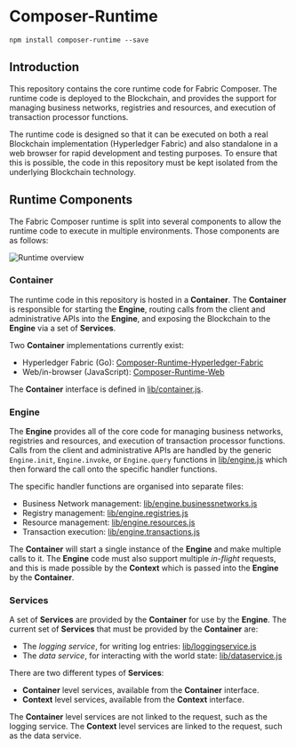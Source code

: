 # Composer-Runtime

`npm install composer-runtime --save`

## Introduction

This repository contains the core runtime code for Fabric Composer.
The runtime code is deployed to the Blockchain, and provides the support for managing
business networks, registries and resources, and execution of transaction processor
functions.

The runtime code is designed so that it can be executed on both a real Blockchain
implementation (Hyperledger Fabric) and also standalone in a web browser for rapid
development and testing purposes. To ensure that this is possible, the code in
this repository must be kept isolated from the underlying Blockchain technology.

## Runtime Components

The Fabric Composer runtime is split into several components to allow
the runtime code to execute in multiple environments. Those components are as follows:

![Runtime overview](./images/overview.png)

### Container

The runtime code in this repository is hosted in a **Container**. The **Container**
is responsible for starting the **Engine**, routing calls from the client and
administrative APIs into the **Engine**, and exposing the Blockchain to the **Engine**
via a set of **Services**.

Two **Container** implementations currently exist:

* Hyperledger Fabric (Go): [Composer-Runtime-Hyperledger-Fabric](https://github.com/hyperledger/composer/tree/develop/packages/composer-runtime-hlf)
* Web/in-browser (JavaScript): [Composer-Runtime-Web](https://github.com/hyperledger/composer/tree/develop/packages/composer-runtime-web)

The **Container** interface is defined in [lib/container.js](./lib/container.js).

### Engine

The **Engine** provides all of the core code for managing business networks,
registries and resources, and execution of transaction processor functions. Calls
from the client and administrative APIs are handled by the generic `Engine.init`, `Engine.invoke`, or `Engine.query` functions in [lib/engine.js](./lib/engine.js)
which then forward the call onto the specific handler functions.

The specific handler functions are organised into separate files:

* Business Network management: [lib/engine.businessnetworks.js](./lib/engine.businessnetworks.js)
* Registry management: [lib/engine.registries.js](./lib/engine.registries.js)
* Resource management: [lib/engine.resources.js](./lib/engine.resources.js)
* Transaction execution: [lib/engine.transactions.js](./lib/engine.transactions.js)

The **Container** will start a single instance of the **Engine** and make multiple
calls to it. The **Engine** code must also support multiple *in-flight* requests, and this is made possible by the **Context** which is passed into the **Engine** by the **Container**.

### Services

A set of **Services** are provided by the **Container** for use by the **Engine**.
The current set of **Services** that must be provided by the **Container** are:

* The *logging service*, for writing log entries: [lib/loggingservice.js](./lib/loggingservice.js)
* The *data service*, for interacting with the world state: [lib/dataservice.js](./lib/dataservice.js)

There are two different types of **Services**:

* **Container** level services, available from the **Container** interface.
* **Context** level services, available from the **Context** interface.

The **Container** level services are not linked to the request, such as the logging
service. The **Context** level services are linked to the request, such as the data service.
